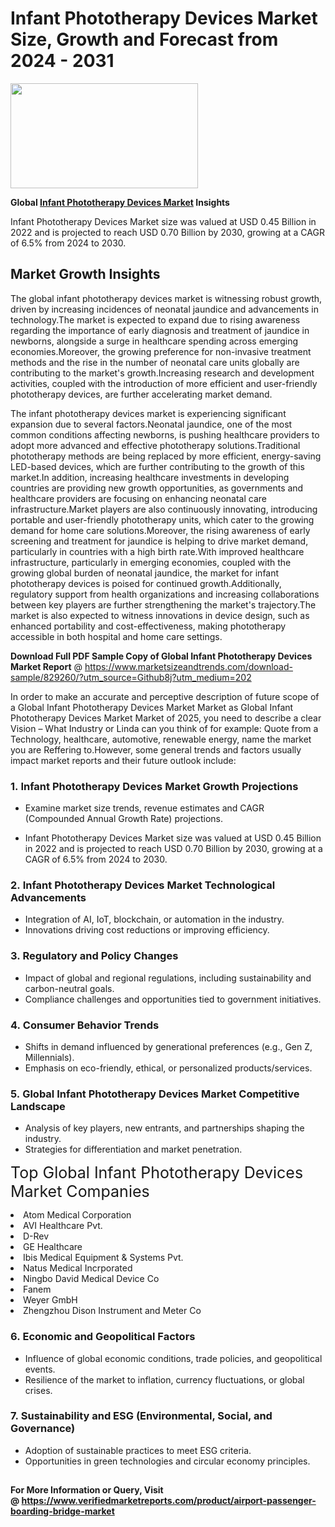<H1>Infant Phototherapy Devices Market Size, Growth and Forecast from 2024 - 2031</H1><img class="aligncenter size-medium wp-image-584254" src="https://thirdeyenews.in/wp-content/uploads/2024/09/Global-Market-Research-300x168.jpeg" alt="" width="300" height="168" /><p><strong>Global&nbsp;<a href="https://www.marketsizeandtrends.com/download-sample/829260/?utm_source=Github8j?utm_medium=202">Infant Phototherapy Devices Market</a> Insights</strong></p><p>Infant Phototherapy Devices Market size was valued at USD 0.45 Billion in 2022 and is projected to reach USD 0.70 Billion by 2030, growing at a CAGR of 6.5% from 2024 to 2030.</p><p><h2>Market Growth Insights</h2> <p>The global infant phototherapy devices market is witnessing robust growth, driven by increasing incidences of neonatal jaundice and advancements in technology.The market is expected to expand due to rising awareness regarding the importance of early diagnosis and treatment of jaundice in newborns, alongside a surge in healthcare spending across emerging economies.Moreover, the growing preference for non-invasive treatment methods and the rise in the number of neonatal care units globally are contributing to the market's growth.Increasing research and development activities, coupled with the introduction of more efficient and user-friendly phototherapy devices, are further accelerating market demand.</p> <p></p> <p>The infant phototherapy devices market is experiencing significant expansion due to several factors.Neonatal jaundice, one of the most common conditions affecting newborns, is pushing healthcare providers to adopt more advanced and effective phototherapy solutions.Traditional phototherapy methods are being replaced by more efficient, energy-saving LED-based devices, which are further contributing to the growth of this market.In addition, increasing healthcare investments in developing countries are providing new growth opportunities, as governments and healthcare providers are focusing on enhancing neonatal care infrastructure.Market players are also continuously innovating, introducing portable and user-friendly phototherapy units, which cater to the growing demand for home care solutions.Moreover, the rising awareness of early screening and treatment for jaundice is helping to drive market demand, particularly in countries with a high birth rate.With improved healthcare infrastructure, particularly in emerging economies, coupled with the growing global burden of neonatal jaundice, the market for infant phototherapy devices is poised for continued growth.Additionally, regulatory support from health organizations and increasing collaborations between key players are further strengthening the market's trajectory.The market is also expected to witness innovations in device design, such as enhanced portability and cost-effectiveness, making phototherapy accessible in both hospital and home care settings.<p></p><p><span class=""><strong>Download Full PDF Sample Copy of Global Infant Phototherapy Devices Market Report</strong> @ <a href="https://www.marketsizeandtrends.com/download-sample/829260/?utm_source=Github8j?utm_medium=202" target="_blank">https://www.marketsizeandtrends.com/download-sample/829260/?utm_source=Github8j?utm_medium=202</a></span></p><p>In order to make an accurate and perceptive description of future scope of a Global&nbsp;Infant Phototherapy Devices Market Market as Global&nbsp;Infant Phototherapy Devices Market Market of 2025, you need to describe a clear Vision &ndash; What Industry or Linda can you think of for example: Quote from a Technology, healthcare, automotive, renewable energy, name the market you are Reffering to.However, some general trends and factors usually impact market reports and their future outlook include:</p><h3>1.&nbsp;<strong>Infant Phototherapy Devices Market Growth Projections</strong></h3><ul><li>Examine market size trends, revenue estimates and CAGR (Compounded Annual Growth Rate) projections.</li><li><p>Infant Phototherapy Devices Market size was valued at USD 0.45 Billion in 2022 and is projected to reach USD 0.70 Billion by 2030, growing at a CAGR of 6.5% from 2024 to 2030.</p></li></ul><h3>2.&nbsp;<strong>Infant Phototherapy Devices Market Technological Advancements</strong></h3><ul><li>Integration of AI, IoT, blockchain, or automation in the industry.</li><li>Innovations driving cost reductions or improving efficiency.</li></ul><h3>3.&nbsp;<strong>Regulatory and Policy Changes</strong></h3><ul><li>Impact of global and regional regulations, including sustainability and carbon-neutral goals.</li><li>Compliance challenges and opportunities tied to government initiatives.</li></ul><h3>4.&nbsp;<strong>Consumer Behavior Trends</strong></h3><ul><li>Shifts in demand influenced by generational preferences (e.g., Gen Z, Millennials).</li><li>Emphasis on eco-friendly, ethical, or personalized products/services.</li></ul><h3>5.&nbsp;<strong>Global Infant Phototherapy Devices Market Competitive Landscape</strong></h3><ul><li>Analysis of key players, new entrants, and partnerships shaping the industry.</li><li>Strategies for differentiation and market penetration.</li></ul><p data-pm-slice="1 1 []"><span style="color: inherit; font-family: inherit; font-size: 25px;">Top Global Infant Phototherapy Devices Market Companies</span></p><div class="" data-test-id=""><p><li>Atom Medical Corporation</li><li> AVI Healthcare Pvt.</li><li> D-Rev</li><li> GE Healthcare</li><li> Ibis Medical Equipment & Systems Pvt.</li><li> Natus Medical Incrporated</li><li> Ningbo David Medical Device Co</li><li> Fanem</li><li> Weyer GmbH</li><li> Zhengzhou Dison Instrument and Meter Co</li></p></div><h3>6.&nbsp;<strong>Economic and Geopolitical Factors</strong></h3><ul><li>Influence of global economic conditions, trade policies, and geopolitical events.</li><li>Resilience of the market to inflation, currency fluctuations, or global crises.</li></ul><h3>7.&nbsp;<strong>Sustainability and ESG (Environmental, Social, and Governance)</strong></h3><ul><li>Adoption of sustainable practices to meet ESG criteria.</li><li>Opportunities in green technologies and circular economy principles.</li></ul><h2><strong style="font-size: 14px;">For More Information or Query, Visit @&nbsp;</strong><a style="background-color: #ffffff; font-size: 14px;" href="https://www.marketsizeandtrends.com/report/infant-phototherapy-devices-market/" target="_blank">https://www.verifiedmarketreports.com/product/airport-passenger-boarding-bridge-market</a></h2>